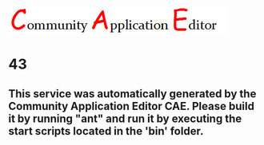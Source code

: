 ![CAE](https://github.com/PhilCAEOrg/application-41/blob/master/microservice-43/img/logo.png)  

43
===================


This service was automatically generated by the Community Application Editor CAE. Please build it by running "ant" and run it by executing the start scripts located in the 'bin' folder.
---------------
